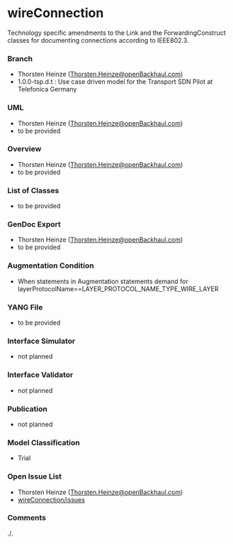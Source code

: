 # wireConnection
Technology specific amendments to the Link and the ForwardingConstruct classes for documenting connections according to IEEE802.3.

### Branch
- Thorsten Heinze (Thorsten.Heinze@openBackhaul.com)
- 1.0.0-tsp.d.t : Use case driven model for the Transport SDN Pilot at Telefonica Germany

### UML
- Thorsten Heinze (Thorsten.Heinze@openBackhaul.com)
- to be provided

### Overview 
- Thorsten Heinze (Thorsten.Heinze@openBackhaul.com)
- to be provided

### List of Classes
- to be provided

### GenDoc Export
- Thorsten Heinze (Thorsten.Heinze@openBackhaul.com)
- to be provided

### Augmentation Condition
- When statements in Augmentation statements demand for layerProtocolName==LAYER_PROTOCOL_NAME_TYPE_WIRE_LAYER

### YANG File
- to be provided

### Interface Simulator
- not planned 

### Interface Validator
- not planned

### Publication
- not planned

### Model Classification
- Trial

### Open Issue List
- Thorsten Heinze (Thorsten.Heinze@openBackhaul.com)
- [wireConnection/issues](../../issues)

### Comments
./.
